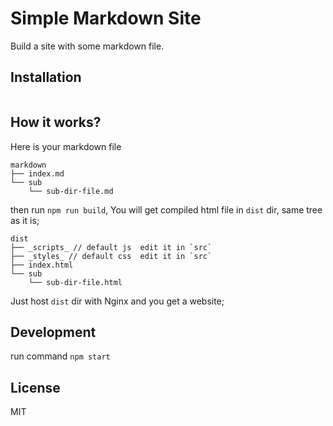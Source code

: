 Simple Markdown Site
========================
Build a site with some markdown file.

## Installation

```

```


## How it works?

Here is your markdown file

```
markdown
├── index.md
└── sub
    └── sub-dir-file.md
```

then run `npm run build`, You will get compiled html file in `dist` dir, same tree as it is;

```
dist
├── _scripts_ // default js  edit it in `src`
├── _styles_ // default css  edit it in `src`
├── index.html
└── sub
    └── sub-dir-file.html
```

Just host `dist` dir with Nginx and you get a website;

## Development

run command `npm start`

## License

MIT
